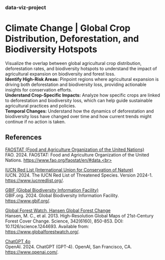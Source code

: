 ### data-viz-project
# Climate Change | Global Crop Distribution, Deforestation, and Biodiversity Hotspots
Visualize the overlap between global agricultural crop distribution, deforestation rates, and biodiversity hotspots to understand the impact of agricultural expansion on biodiversity and forest loss.<br>
**Identify High-Risk Areas:** Pinpoint regions where agricultural expansion is driving both deforestation and biodiversity loss, providing actionable insights for conservation efforts.<br>
**Understand Crop-Specific Impacts:** Analyze how specific crops are linked to deforestation and biodiversity loss, which can help guide sustainable agricultural practices and policies.<br>
**Temporal Changes:** Understand how the dynamics of deforestation and biodiversity loss have changed over time and how current trends might continue if no action is taken.
## References
[FAOSTAT (Food and Agriculture Organization of the United Nations)](https://www.fao.org/faostat/en/#data)<br>
FAO. 2024. FAOSTAT: Food and Agriculture Organization of the United Nations. https://www.fao.org/faostat/en/#data.<br>

[IUCN Red List (International Union for Conservation of Nature)](https://www.iucnredlist.org/)<br>
IUCN. 2024. The IUCN Red List of Threatened Species. Version 2024-1. https://www.iucnredlist.org/.

[GBIF (Global Biodiversity Information Facility)](https://www.gbif.org/)<br>
GBIF.org. 2024. Global Biodiversity Information Facility. https://www.gbif.org/.

[Global Forest Watch, Hansen Global Forest Change](https://www.globalforestwatch.org/)<br>
Hansen, M. C., et al. 2013. High-Resolution Global Maps of 21st-Century Forest Cover Change. Science, 342(6160), 850-853. DOI: 10.1126/science.1244693. Available from: https://www.globalforestwatch.org/.

[ChatGPT 4o](https://chatgpt.com/)<br>
OpenAI. 2024. ChatGPT (GPT-4). OpenAI, San Francisco, CA. https://www.openai.com/.

